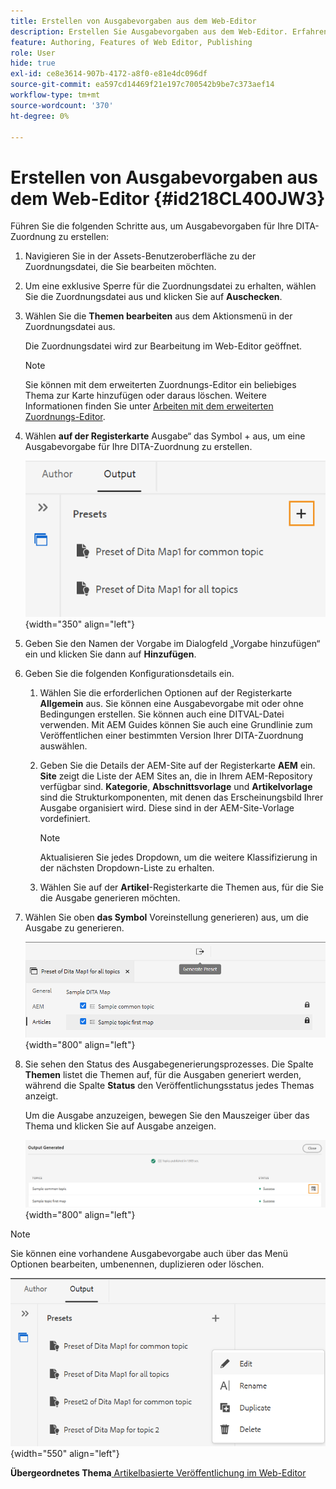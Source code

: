 ```yaml
---
title: Erstellen von Ausgabevorgaben aus dem Web-Editor
description: Erstellen Sie Ausgabevorgaben aus dem Web-Editor. Erfahren Sie, wie Sie eine Ausgabevorgabe in AEM Guides bearbeiten, umbenennen, duplizieren und löschen können.
feature: Authoring, Features of Web Editor, Publishing
role: User
hide: true
exl-id: ce8e3614-907b-4172-a8f0-e81e4dc096df
source-git-commit: ea597cd14469f21e197c700542b9be7c373aef14
workflow-type: tm+mt
source-wordcount: '370'
ht-degree: 0%

---
```


# Erstellen von Ausgabevorgaben aus dem Web-Editor {#id218CL400JW3}

Führen Sie die folgenden Schritte aus, um Ausgabevorgaben für Ihre DITA-Zuordnung zu erstellen:

1. Navigieren Sie in der Assets-Benutzeroberfläche zu der Zuordnungsdatei, die Sie bearbeiten möchten.

1. Um eine exklusive Sperre für die Zuordnungsdatei zu erhalten, wählen Sie die Zuordnungsdatei aus und klicken Sie auf **Auschecken**.

1. Wählen Sie die **Themen bearbeiten** aus dem Aktionsmenü in der Zuordnungsdatei aus.

   Die Zuordnungsdatei wird zur Bearbeitung im Web-Editor geöffnet.

   >[!NOTE]
   >
   > Sie können mit dem erweiterten Zuordnungs-Editor ein beliebiges Thema zur Karte hinzufügen oder daraus löschen. Weitere Informationen finden Sie unter [Arbeiten mit dem erweiterten Zuordnungs-Editor](map-editor-advanced-map-editor.md#).

1. Wählen **auf der Registerkarte** Ausgabe“ das Symbol + aus, um eine Ausgabevorgabe für Ihre DITA-Zuordnung zu erstellen.

   ![](images/output-tab-preset_cs.png){width="350" align="left"}

1. Geben Sie den Namen der Vorgabe im Dialogfeld „Vorgabe hinzufügen“ ein und klicken Sie dann auf **Hinzufügen**.

1. Geben Sie die folgenden Konfigurationsdetails ein.

   1. Wählen Sie die erforderlichen Optionen auf der Registerkarte **Allgemein** aus. Sie können eine Ausgabevorgabe mit oder ohne Bedingungen erstellen. Sie können auch eine DITVAL-Datei verwenden. Mit AEM Guides können Sie auch eine Grundlinie zum Veröffentlichen einer bestimmten Version Ihrer DITA-Zuordnung auswählen.
   1. Geben Sie die Details der AEM-Site auf der Registerkarte **AEM** ein. **Site** zeigt die Liste der AEM Sites an, die in Ihrem AEM-Repository verfügbar sind. **Kategorie**, **Abschnittsvorlage** und **Artikelvorlage** sind die Strukturkomponenten, mit denen das Erscheinungsbild Ihrer Ausgabe organisiert wird. Diese sind in der AEM-Site-Vorlage vordefiniert.

      >[!NOTE]
      >
      > Aktualisieren Sie jedes Dropdown, um die weitere Klassifizierung in der nächsten Dropdown-Liste zu erhalten.

   1. Wählen Sie auf der **Artikel**-Registerkarte die Themen aus, für die Sie die Ausgabe generieren möchten.
1. Wählen Sie oben **das Symbol** Voreinstellung generieren) aus, um die Ausgabe zu generieren.

   ![](images/add-preset-articles-tab_cs.png){width="800" align="left"}

1. Sie sehen den Status des Ausgabegenerierungsprozesses. Die Spalte **Themen** listet die Themen auf, für die Ausgaben generiert werden, während die Spalte **Status** den Veröffentlichungsstatus jedes Themas anzeigt.

   Um die Ausgabe anzuzeigen, bewegen Sie den Mauszeiger über das Thema und klicken Sie auf Ausgabe anzeigen.

   ![](images/add-preset-output-generated_cs.png){width="800" align="left"}


>[!NOTE]
>
> Sie können eine vorhandene Ausgabevorgabe auch über das Menü Optionen bearbeiten, umbenennen, duplizieren oder löschen.

![](images/edit-preset_cs.png){width="550" align="left"}

**Übergeordnetes Thema**[ Artikelbasierte Veröffentlichung im Web-Editor](web-editor-article-publishing.md)
